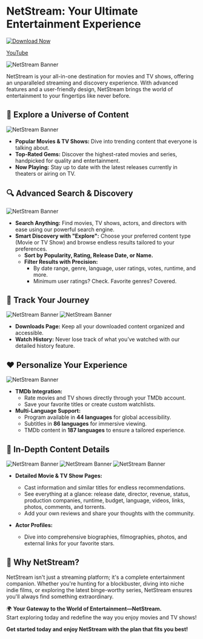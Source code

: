# NetStream: Your Ultimate Entertainment Experience

[![Download Now](https://img.shields.io/badge/Download%20Now-Click%20Here-brightgreen?style=for-the-badge&logo=download)](https://github.com/xDreamms/NetStream/releases/download/1.0.0.10/NetStream.msi)

[YouTube](https://youtu.be/LenFUpJPwSc)

![NetStream Banner](1.png)

NetStream is your all-in-one destination for movies and TV shows, offering an unparalleled streaming and discovery experience. With advanced features and a user-friendly design, NetStream brings the world of entertainment to your fingertips like never before.

## 🌟 Explore a Universe of Content
![NetStream Banner](2.png)
- **Popular Movies & TV Shows:** Dive into trending content that everyone is talking about.
- **Top-Rated Gems:** Discover the highest-rated movies and series, handpicked for quality and entertainment.
- **Now Playing:** Stay up to date with the latest releases currently in theaters or airing on TV.

## 🔍 Advanced Search & Discovery
![NetStream Banner](7.png)
- **Search Anything:** Find movies, TV shows, actors, and directors with ease using our powerful search engine.
- **Smart Discovery with "Explore":** Choose your preferred content type (Movie or TV Show) and browse endless results tailored to your preferences.
  - **Sort by Popularity, Rating, Release Date, or Name.**
  - **Filter Results with Precision:**
    - By date range, genre, language, user ratings, votes, runtime, and more.
    - Minimum user ratings? Check. Favorite genres? Covered.

## 📂 Track Your Journey
![NetStream Banner](8.png)
![NetStream Banner](9.png)
- **Downloads Page:** Keep all your downloaded content organized and accessible.
- **Watch History:** Never lose track of what you’ve watched with our detailed history feature.

## ❤️ Personalize Your Experience
![NetStream Banner](10.png)
- **TMDb Integration:**
  - Rate movies and TV shows directly through your TMDb account.
  - Save your favorite titles or create custom watchlists.
- **Multi-Language Support:**
  - Program available in **44 languages** for global accessibility.
  - Subtitles in **86 languages** for immersive viewing.
  - TMDb content in **187 languages** to ensure a tailored experience.

## 🎥 In-Depth Content Details
![NetStream Banner](3.png)
![NetStream Banner](4.png)
![NetStream Banner](5.png)
- **Detailed Movie & TV Show Pages:**
  - Cast information and similar titles for endless recommendations.
  - See everything at a glance: release date, director, revenue, status, production companies, runtime, budget, language, videos, links, photos, comments, and torrents.
  - Add your own reviews and share your thoughts with the community.

- **Actor Profiles:**
  - Dive into comprehensive biographies, filmographies, photos, and external links for your favorite stars.

## 🚀 Why NetStream?
NetStream isn't just a streaming platform; it's a complete entertainment companion. Whether you're hunting for a blockbuster, diving into niche indie films, or exploring the latest binge-worthy series, NetStream ensures you'll always find something extraordinary.

🌍 **Your Gateway to the World of Entertainment—NetStream.**  
Start exploring today and redefine the way you enjoy movies and TV shows!


**Get started today and enjoy NetStream with the plan that fits you best!**
